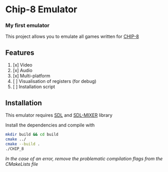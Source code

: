 # Chip-8 Emulator
### My first emulator

This project allows you to emulate all games written for [CHIP-8](https://en.wikipedia.org/wiki/CHIP-8)

## Features
1. [x] Video
2. [x] Audio
3. [x] Multi-platform
4. [ ] Visualisation of registers (for debug)
5. [ ] Installation script

## Installation
This emulator requires [SDL](https://www.libsdl.org/) and [SDL-MIXER](https://www.libsdl.org/projects/SDL_mixer/) library

Install the dependencies and compile with

```sh
mkdir build && cd build
cmake ../
cmake --build .
./CHIP_8
```
_In the case of an error, remove the problematic compilation flags from the CMakeLists file_
